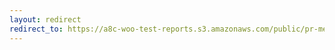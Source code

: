 ```yaml
---
layout: redirect
redirect_to: https://a8c-woo-test-reports.s3.amazonaws.com/public/pr-merge/40223/api/index.html
---
```

